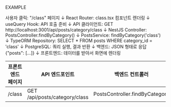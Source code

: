 EXAMPLE

사용자 클릭: "/class" 페이지
       ↓
React Router: class.tsx 컴포넌트 렌더링
       ↓
useQuery Hook: API 호출 준비
       ↓
API 클라이언트: GET http://localhost:3001/api/posts/category/class
       ↓
NestJS Controller: PostsController.findByCategory()
       ↓
PostsService: findByCategory('class')
       ↓
TypeORM Repository: SELECT * FROM posts WHERE category_id = 'class'
       ↓
PostgreSQL: 쿼리 실행, 결과 반환
       ↓
백엔드: JSON 형태로 응답 {"posts": [...]}
       ↓
프론트엔드: 데이터를 받아서 화면에 렌더링

| 프론트엔드 페이지 | API 엔드포인트               | 백엔드 컨트롤러 | 데이터베이스 테이블 |
| -----------------| ----------------------------------- | ----------------------- | --------------------- | 
| /class | GET /api/posts/category/class            | PostsController.findByCategory | posts + categories |
